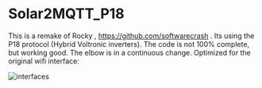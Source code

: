 # Solar2MQTT_P18
This is a remake of Rocky , https://github.com/softwarecrash .
Its using the P18 protocol (Hybrid Voltronic inverters).
The code is not 100% complete, but working good.
The elbow is in a continuous change.
Optimized for the original wifi interface:

![interfaces](https://user-images.githubusercontent.com/51678688/232734087-0baec18b-fc23-49aa-8ead-8e3ca95dfc85.jpg)
